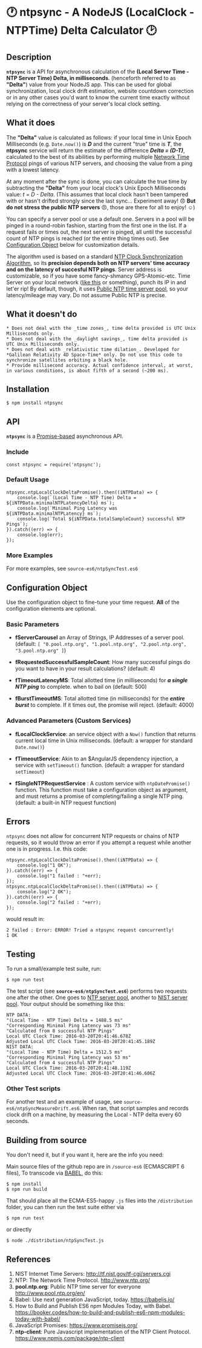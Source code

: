 # :clock1: **ntpsync** - A NodeJS (LocalClock - NTPTime) Delta Calculator :clock2:

## Description

**`ntpsync`** is a API for asynchronous calculation of the **(Local Server Time - NTP Server Time) Delta, in milliseconds**. (henceforth referred to as **"Delta"**) value from your NodeJS app. This can be used for global synchronization, local clock drift estimation, website countdown correction or in any other cases you'd want to know the current time exactly without relying on the correctness of your server's local clock setting.

## What it does
The **"Delta"** value is calculated as follows: if your local time in Unix Epoch Milliseconds (e.g. `Date.now()`) is _**D**_ and the current "true" time is _**T**_, the **ntpsync** service will return the estimate of the difference _**Delta = (D-T)**_, calculated to the best of its abilities by performing multiple [Network Time Protocol](https://en.wikipedia.org/wiki/Network_Time_Protocol) pings of various NTP servers, and choosing the value from a ping with a lowest latency.  

At any moment after the sync is done, you can calculate the true time by subtracting the **"Delta"** from your local clock's Unix Epoch Milliseconds value: _t = D - Delta_. (This assumes that local clock hasn't been tampered with or hasn't drifted strongly since the last sync... Experiment away! :angry: **But do not stress the public NTP servers** :angry:, those are there for all to enjoy! :relaxed:)

You can specify a server pool or use a default one. Servers in a pool will be pinged in a round-robin fashion, starting from the first one in the list. If a request fails or times out, the next server is pinged, all until the successful count of NTP pings is reached (or the entire thing times out). See [Configuration Object](#configuration-object)  below for customization details.

The algorithm used is based on a standard [NTP Clock Synchronization Algorithm](https://en.wikipedia.org/wiki/Network_Time_Protocol#Clock_synchronization_algorithm), so its **precision depends both on NTP servers' time accuracy and on the latency of succesful NTP pings**. Server address is customizable, so if you have some fancy-shmancy GPS-Atomic-etc. Time Server on your local network ([like this](http://www.gpsntp.com/) or something), punch its IP in and let'er rip! By default, though, it uses [Public NTP time server pool](http://www.pool.ntp.org/en/), so your latency/mileage may vary. Do not assume Public NTP is precise.

## What it doesn't do
    * Does not deal with the _time zones_, time delta provided is UTC Unix Milliseconds only.
    * Does not deal with the _daylight savings_, time delta provided is UTC Unix Milliseconds only.
    * Does not deal with _relativistic time dilation_. Developed for *Galilean Relativity 4D Space-Time* only. Do not use this code to synchronize satellites orbiting a black hole.
    * Provide millisecond accuracy. Actual confidence interval, at worst, in various conditions, is about fifth of a second (~200 ms).

## Installation

```
$ npm install ntpsync
```

## API
**`ntpsync`** is a [Promise-based](https://www.promisejs.org/) asynchronous API.
### Include

```
const ntpsync = require('ntpsync');
```

### Default Usage

```
ntpsync.ntpLocalClockDeltaPromise().then((iNTPData) => {
    console.log(`(Local Time - NTP Time) Delta = ${iNTPData.minimalNTPLatencyDelta} ms`);
    console.log(`Minimal Ping Latency was ${iNTPData.minimalNTPLatency} ms`);
    console.log(`Total ${iNTPData.totalSampleCount} successful NTP Pings`);
}).catch((err) => {
    console.log(err);
});
```

### More Examples

For more examples, see `source-es6/ntpSyncTest.es6`

## Configuration Object

Use the configuration object to fine-tune your time request. **All** of the configuration elements are optional.

### Basic Parameters


   * **fServerCarousel** an Array of Strings, IP Addresses of a server pool.  (default: `[
       "0.pool.ntp.org",
       "1.pool.ntp.org",
       "2.pool.ntp.org",
       "3.pool.ntp.org"
   ]`)

   * **fRequestedSuccessfulSampleCount**: How many successful pings do you want to have in your result calculations? (default: 4)

   *  **fTimeoutLatencyMS**: Total allotted time (in milliseconds) for _**a single NTP ping**_ to complete. when to bail on  (default: 500)

   * **fBurstTimeoutMS**: Total allotted time (in milliseconds) for the _**entire burst**_ to complete. If it times out, the promise will reject. (default: 4000)

### Advanced Parameters (Custom Services)

   * **fLocalClockService**: an service object with a `Now()` function that returns current local time in Unix milliseconds. (default: a wrapper for standard `Date.now()`)

   * **fTimeoutService**: Akin to an $AngularJS dependency injection, a service with `setTimeout()` function. (default: a wrapper for standard `setTimeout`)

   * **fSingleNTPRequestService** : A custom service with `ntpDatePromise()` function. This function must take a configuration object as argument, and must returns a promise of completing/failing a single NTP ping. (default: a built-in NTP request function)

## Errors
`ntpsync` does not allow for concurrent NTP requests or chains of NTP requests, so it would throw an error if you attempt a request while another one is in progress. I.e. this code:

```
ntpsync.ntpLocalClockDeltaPromise().then((iNTPData) => {
    console.log("1 OK");
}).catch((err) => {
    console.log("1 failed : "+err);
});
ntpsync.ntpLocalClockDeltaPromise().then((iNTPData) => {
    console.log("2 OK");
}).catch((err) => {
    console.log("2 failed : "+err);
});
```
would result in:

```
2 failed : Error: ERROR! Tried a ntpsync request concurrently!
1 OK
```

## Testing

To run a small/example test suite, run:
```
$ npm run test
```
The test script (see **`source-es6/ntpSyncTest.es6`**) performs two requests one after the other. One goes to [NTP server pool](http://www.pool.ntp.org/en/), another to [NIST server pool](http://tf.nist.gov/tf-cgi/servers.cgi).
Your output should be something like this:
```
NTP DATA:
"(Local Time - NTP Time) Delta = 1488.5 ms"
"Corresponding Minimal Ping Latency was 73 ms"
"Calculated from 8 successful NTP Pings"
Local UTC Clock Time: 2016-03-20T20:41:46.678Z
Adjusted Local UTC Clock Time: 2016-03-20T20:41:45.189Z
NIST DATA:
"(Local Time - NTP Time) Delta = 1512.5 ms"
"Corresponding Minimal Ping Latency was 53 ms"
"Calculated from 4 successful NTP Pings"
Local UTC Clock Time: 2016-03-20T20:41:48.119Z
Adjusted Local UTC Clock Time: 2016-03-20T20:41:46.606Z
```

### Other Test scripts

For another test and an example of usage, see `source-es6/ntpSyncMeasureDrift.es6`. When ran, that script samples and records clock drift on a machine, by measuring the Local - NTP delta every 60 seconds.



## Building from source

You don't need it, but if you want it, here are the info you need:

Main source files of the github repo are in `/source-es6` (ECMASCRIPT 6 files),
To transcode via [BABEL](https://babeljs.io/), do this:
```
$ npm install
$ npm run build
```

That should place all the ECMA-ES5-happy `.js` files into the  `/distribution` folder, you can then run the test suite either via
```
$ npm run test
```
or directly
```
$ node ./distribution/ntpSyncTest.js
```


## References
   1. NIST Internet Time Servers: http://tf.nist.gov/tf-cgi/servers.cgi
   2. NTP: The Network Time Protocol. http://www.ntp.org/
   3. **pool.ntp.org**: Public NTP time server for everyone http://www.pool.ntp.org/en/
   4. Babel: Use next generation JavaScript, today. https://babeljs.io/
   5. How to Build and Publish ES6 npm Modules Today, with Babel. https://booker.codes/how-to-build-and-publish-es6-npm-modules-today-with-babel/
   6. JavaScript Promises: https://www.promisejs.org/
   7. **ntp-client**: Pure Javascript implementation of the NTP Client Protocol. https://www.npmjs.com/package/ntp-client

